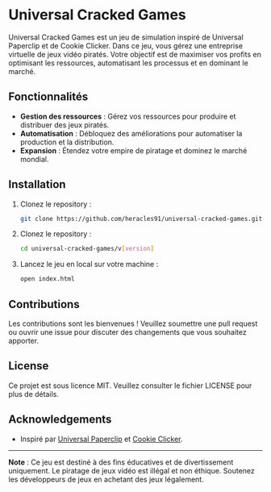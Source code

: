 # Universal Cracked Games

Universal Cracked Games est un jeu de simulation inspiré de Universal Paperclip et de Cookie Clicker. Dans ce jeu, vous gérez une entreprise virtuelle de jeux vidéo piratés. Votre objectif est de maximiser vos profits en optimisant les ressources, automatisant les processus et en dominant le marché.

## Fonctionnalités

- **Gestion des ressources** : Gérez vos ressources pour produire et distribuer des jeux piratés.
- **Automatisation** : Débloquez des améliorations pour automatiser la production et la distribution.
- **Expansion** : Étendez votre empire de piratage et dominez le marché mondial.

## Installation

1. Clonez le repository :
   ```bash
   git clone https://github.com/heracles91/universal-cracked-games.git
   ```
2. Clonez le repository :
   ```bash
   cd universal-cracked-games/v[version]
   ```
3. Lancez le jeu en local sur votre machine :
   ```bash
   open index.html
   ```

## Contributions

Les contributions sont les bienvenues ! Veuillez soumettre une pull request ou ouvrir une issue pour discuter des changements que vous souhaitez apporter.

## License

Ce projet est sous licence MIT. Veuillez consulter le fichier LICENSE pour plus de détails.

## Acknowledgements

- Inspiré par [Universal Paperclip](https://www.decisionproblem.com/paperclips/index2.html) et [Cookie Clicker](https://orteil.dashnet.org/cookieclicker/).

---

**Note** : Ce jeu est destiné à des fins éducatives et de divertissement uniquement. Le piratage de jeux vidéo est illégal et non éthique. Soutenez les développeurs de jeux en achetant des jeux légalement.
